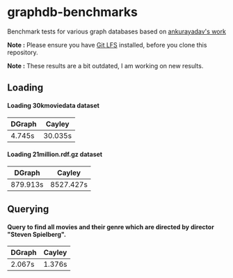 # graphdb-benchmarks
Benchmark tests for various graph databases based on [ankurayadav's work](https://github.com/ankurayadav/graphdb-benchmarks)

**Note :** Please ensure you have [Git LFS](https://git-lfs.github.com/) installed, before you clone this repository.

**Note :** These results are a bit outdated, I am working on new results.

## Loading
#### Loading 30kmoviedata dataset

| DGraph        | Cayley        |
| ------------- |:-------------:|
| 4.745s        | 30.035s       |


#### Loading 21million.rdf.gz dataset

| DGraph        | Cayley        |
| ------------- |:-------------:|
| 879.913s      | 8527.427s     |

## Querying

#### Query to find all movies and their genre which are directed by director "Steven Spielberg".

| DGraph        | Cayley        |
| ------------- |:-------------:|
| 2.067s        | 1.376s        |
